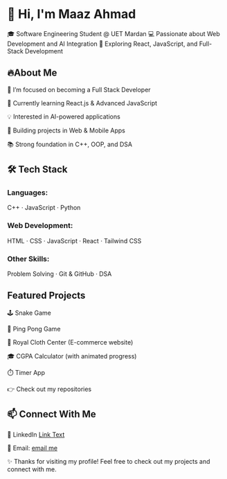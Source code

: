 # 👋 Hi, **I'm Maaz Ahmad**

🎓 Software Engineering Student @ UET Mardan
💻 Passionate about Web Development and AI Integration
🚀 Exploring React, JavaScript, and Full-Stack Development

## 🔥**About Me**

🎯 I’m focused on becoming a Full Stack Developer

🌱 Currently learning React.js & Advanced JavaScript

💡 Interested in AI-powered applications

💼 Building projects in Web & Mobile Apps

📚 Strong foundation in C++, OOP, and DSA

## 🛠️ **Tech Stack**

### **Languages:**
C++ · JavaScript · Python

### **Web Development:**
HTML · CSS · JavaScript · React · Tailwind CSS

### **Other Skills:**
Problem Solving · Git & GitHub · DSA

## **Featured Projects**

🕹️ Snake Game

🏓 Ping Pong Game

👔 Royal Cloth Center (E-commerce website)

🎓 CGPA Calculator (with animated progress)

⏱️ Timer App

👉 Check out my repositories

## **📫 Connect With Me**

💼 LinkedIn [Link Text](www.linkedin.com/in/maaz-ahmad-878383321)

📧 Email:  [email me](bakhthafiz1@gmail.com)


✨ Thanks for visiting my profile! Feel free to check out my projects and connect with me.
